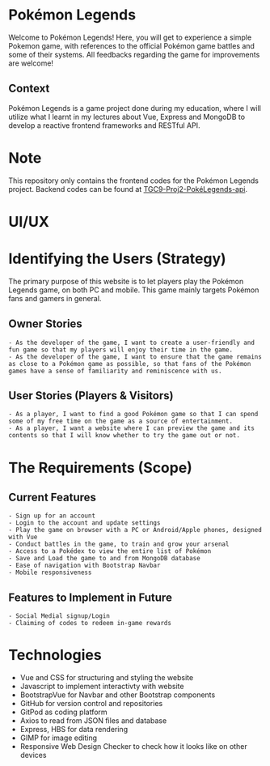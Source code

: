 # Pokémon Legends
Welcome to Pokémon Legends! Here, you will get to experience a simple Pokemon game, with references to the official Pokémon game battles and some of their systems. All feedbacks regarding the game for improvements are welcome!

## Context
Pokémon Legends is a game project done during my education, where I will utilize what I learnt in my lectures about Vue, Express and MongoDB to develop a reactive frontend frameworks and RESTful API.

# Note
This repository only contains the frontend codes for the Pokémon Legends project.
Backend codes can be found at [TGC9-Proj2-PokéLegends-api](https://github.com/yuhengen/tgc9-proj2-PokeLegends-api).

# UI/UX
# Identifying the Users (Strategy)
The primary purpose of this website is to let players play the Pokémon Legends game, on both PC and mobile. This game mainly targets Pokémon fans and gamers in general.

## Owner Stories
```
- As the developer of the game, I want to create a user-friendly and fun game so that my players will enjoy their time in the game.
- As the developer of the game, I want to ensure that the game remains as close to a Pokémon game as possible, so that fans of the Pokémon games have a sense of familiarity and reminiscence with us.
```

## User Stories (Players & Visitors)
```
- As a player, I want to find a good Pokémon game so that I can spend some of my free time on the game as a source of entertainment.
- As a player, I want a website where I can preview the game and its contents so that I will know whether to try the game out or not.
```

# The Requirements (Scope)
## Current Features
```
- Sign up for an account
- Login to the account and update settings
- Play the game on browser with a PC or Android/Apple phones, designed with Vue
- Conduct battles in the game, to train and grow your arsenal
- Access to a Pokédex to view the entire list of Pokémon
- Save and Load the game to and from MongoDB database
- Ease of navigation with Bootstrap Navbar
- Mobile responsiveness
```
## Features to Implement in Future
```
- Social Medial signup/Login
- Claiming of codes to redeem in-game rewards
```

# Technologies
- Vue and CSS for structuring and styling the website
- Javascript to implement interactivty with website
- BootstrapVue for Navbar and other Bootstrap components
- GitHub for version control and repositories
- GitPod as coding platform
- Axios to read from JSON files and database
- Express, HBS for data rendering
- GIMP for image editing
- Responsive Web Design Checker to check how it looks like on other devices